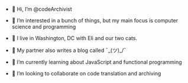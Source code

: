 - 👋 Hi, I’m @codeArchivist

- 👀 I’m interested in  a bunch of things, but my main focus is computer science and programming

- 🦍 I live in Washington, DC with Eli and our two cats.

- 👭 My partner also writes a blog called ¯\_(ツ)_/¯

- 🌱 I’m currently learning about JavaScript and functional programming

- 💞️ I’m looking to collaborate on code translation and archiving
<!---
codeArchivist/codeArchivist is a ✨ special ✨ repository because its `README.md` (this file) appears on your GitHub profile.
You can click the Preview link to take a look at your changes.
--->
